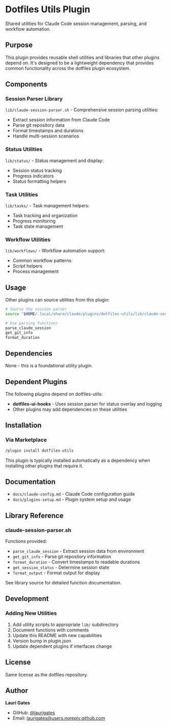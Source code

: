 # Dotfiles Utils Plugin

Shared utilities for Claude Code session management, parsing, and workflow automation.

## Purpose

This plugin provides reusable shell utilities and libraries that other plugins depend on. It's designed to be a lightweight dependency that provides common functionality across the dotfiles plugin ecosystem.

## Components

### Session Parser Library

`lib/claude-session-parser.sh` - Comprehensive session parsing utilities:
- Extract session information from Claude Code
- Parse git repository data
- Format timestamps and durations
- Handle multi-session scenarios

### Status Utilities

`lib/status/` - Status management and display:
- Session status tracking
- Progress indicators
- Status formatting helpers

### Task Utilities

`lib/tasks/` - Task management helpers:
- Task tracking and organization
- Progress monitoring
- Task state management

### Workflow Utilities

`lib/workflows/` - Workflow automation support:
- Common workflow patterns
- Script helpers
- Process management

## Usage

Other plugins can source utilities from this plugin:

```bash
# Source the session parser
source "$HOME/.local/share/claude/plugins/dotfiles-utils/lib/claude-session-parser.sh"

# Use parsing functions
parse_claude_session
get_git_info
format_duration
```

## Dependencies

None - this is a foundational utility plugin.

## Dependent Plugins

The following plugins depend on dotfiles-utils:
- **dotfiles-ui-hooks** - Uses session parser for status overlay and logging
- Other plugins may add dependencies on these utilities

## Installation

### Via Marketplace

```bash
/plugin install dotfiles-utils
```

This plugin is typically installed automatically as a dependency when installing other plugins that require it.

## Documentation

- `docs/claude-config.md` - Claude Code configuration guide
- `docs/plugins-setup.md` - Plugin system setup and usage

## Library Reference

### claude-session-parser.sh

Functions provided:
- `parse_claude_session` - Extract session data from environment
- `get_git_info` - Parse git repository information
- `format_duration` - Convert timestamps to readable durations
- `get_session_status` - Determine session state
- `format_output` - Format output for display

See library source for detailed function documentation.

## Development

### Adding New Utilities

1. Add utility scripts to appropriate `lib/` subdirectory
2. Document functions with comments
3. Update this README with new capabilities
4. Version bump in plugin.json
5. Update dependent plugins if interfaces change

## License

Same license as the dotfiles repository.

## Author

**Lauri Gates**
- GitHub: [@laurigates](https://github.com/laurigates)
- Email: laurigates@users.noreply.github.com
